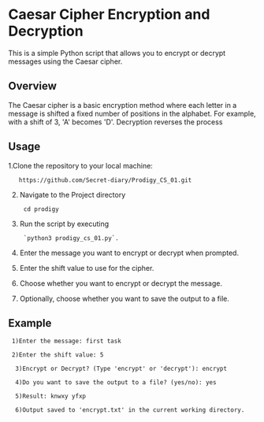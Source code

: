 # Caesar Cipher Encryption and Decryption

This is a simple Python script that allows you to encrypt or decrypt messages using the Caesar cipher.

## Overview

The Caesar cipher is a basic encryption method where each letter in a message is shifted a fixed number of positions in the alphabet. For example, with a shift of 3, 'A' becomes 'D'. Decryption reverses the process


## Usage

1.Clone the repository to your local machine:

       https://github.com/Secret-diary/Prodigy_CS_01.git

2. Navigate to the Project directory 

        cd prodigy

3. Run the script by executing 

        `python3 prodigy_cs_01.py`.

4. Enter the message you want to encrypt or decrypt when prompted.

5. Enter the shift value to use for the cipher.

6. Choose whether you want to encrypt or decrypt the message.

7. Optionally, choose whether you want to save the output to a file.

## Example

     1)Enter the message: first task

     2)Enter the shift value: 5

      3)Encrypt or Decrypt? (Type 'encrypt' or 'decrypt'): encrypt

      4)Do you want to save the output to a file? (yes/no): yes

      5)Result: knwxy yfxp

      6)Output saved to 'encrypt.txt' in the current working directory.

